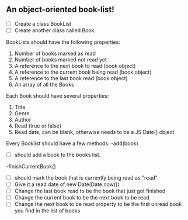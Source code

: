 ## An object-oriented book-list!

*[ ] Create a class BookList
*[ ] Create another class called Book

BookLists should have the following properties:
  1. Number of books marked as read
  2. Number of books marked not read yet
  3. A reference to the next book to read (book object)
  4. A reference to the current book being read (book object)
  5. A reference to the last book read (book object)
  6. An array of all the Books

Each Book should have several properties:
  1. Title
  2. Genre
  3. Author
  4. Read (true or false)
  5. Read date, can be blank, otherwise needs to be a JS Date() object


Every Booklist should have a few methods:
-add(book)
  * [ ] should add a book to the books list.

-finishCurrentBook()
  * [ ] should mark the book that is currently being read as "read"
  * [ ] Give it a read date of new Date(Date.now())
  * [ ] Change the last book read to be the book that just got finished
  * [ ] Change the current book to be the next book to be read
  * [ ] Change the next book to be read property to be the first unread book you find in the list of books